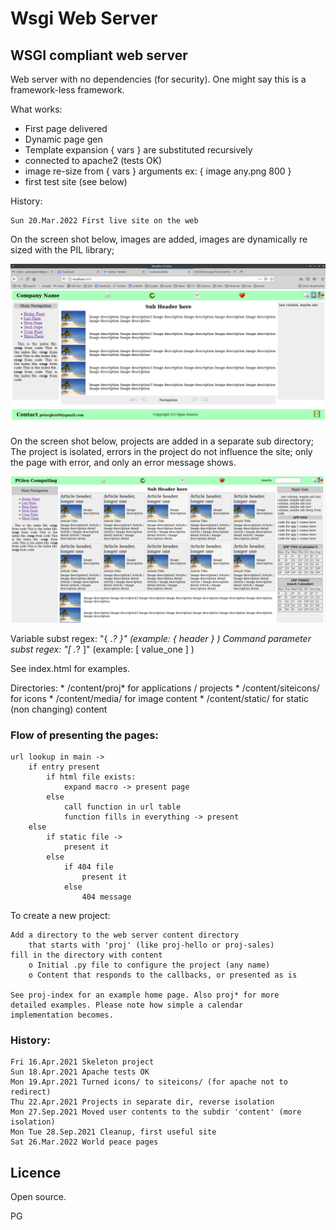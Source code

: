 # Wsgi Web Server

## WSGI compliant web server

 Web server with no dependencies (for security). One might say this is a framework-less framework.

 What works:

   * First page delivered
   * Dynamic page gen
   * Template expansion { vars } are substituted recursively
   * connected to apache2 (tests OK)
   * image re-size from { vars } arguments ex: { image any.png 800 }
   * first test site (see below)


 History:

    Sun 20.Mar.2022 First live site on the web


 On the screen shot below, images are added, images are dynamically re sized with the PIL
 library;

  ![screen shot of image processing](content/siteicons/next_step.png)

 On the screen shot below, projects are added in a separate sub directory;
 The project is isolated, errors in the project do not influence the site;
 only the page with error, and only an error message shows.

  ![screen shot of project and tiles processing](content/siteicons/tiles.png)

  Variable subst regex: "{ .*? }"  (example: { header } )
  Command parameter subst regex: "\[ .*? \]"  (example: [ value_one ] )

  See index.html for examples.

   Directories:
      *  /content/proj*      for applications / projects
      *  /content/siteicons/ for icons
      *  /content/media/     for image content
      *  /content/static/    for static (non changing) content

### Flow of presenting the pages:

    url lookup in main ->
        if entry present
            if html file exists:
                expand macro -> present page
            else
                call function in url table
                function fills in everything -> present
        else
            if static file ->
                present it
            else
                if 404 file
                    present it
                else
                    404 message

 To create a new project:

    Add a directory to the web server content directory
        that starts with 'proj' (like proj-hello or proj-sales)
    fill in the directory with content
        o Initial .py file to configure the project (any name)
        o Content that responds to the callbacks, or presented as is

    See proj-index for an example home page. Also proj* for more
    detailed examples. Please note how simple a calendar
    implementation becomes.

### History:

    Fri 16.Apr.2021 Skeleton project
    Sun 18.Apr.2021 Apache tests OK
    Mon 19.Apr.2021 Turned icons/ to siteicons/ (for apache not to redirect)
    Thu 22.Apr.2021 Projects in separate dir, reverse isolation
    Mon 27.Sep.2021 Moved user contents to the subdir 'content' (more isolation)
    Mon Tue 28.Sep.2021 Cleanup, first useful site
    Sat 26.Mar.2022 World peace pages

## Licence

 Open source.

 PG